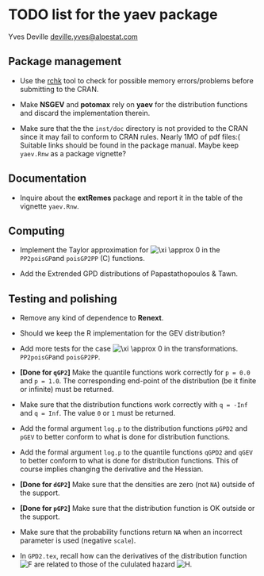 TODO list for the **yaev** package
================
Yves Deville <deville.yves@alpestat.com>

## Package management

-   Use the
    [rchk](https://developer.r-project.org/Blog/public/2019/04/18/common-protect-errors/)
    tool to check for possible memory errors/problems before submitting
    to the CRAN.

-   Make **NSGEV** and **potomax** rely on **yaev** for the distribution
    functions and discard the implementation therein.

-   Make sure that the the `inst/doc` directory is not provided to the
    CRAN since it may fail to conform to CRAN rules. Nearly 1MO of pdf
    files:( Suitable links should be found in the package manual. Maybe
    keep `yaev.Rnw` as a package vignette?

## Documentation

-   Inquire about the **extRemes** package and report it in the table of
    the vignette `yaev.Rnw`.

## Computing

-   Implement the Taylor approximation for
    ![\\xi \\approx 0](https://latex.codecogs.com/png.image?%5Cdpi%7B110%7D&space;%5Cbg_white&space;%5Cxi%20%5Capprox%200 "\xi \approx 0")
    in the `PP2poisGP`and `poisGP2PP` (C) functions.

-   Add the Extrended GPD distributions of Papastathopoulos & Tawn.

## Testing and polishing

-   Remove any kind of dependence to **Renext**.

-   Should we keep the R implementation for the GEV distribution?

-   Add more tests for the case
    ![\\xi \\approx 0](https://latex.codecogs.com/png.image?%5Cdpi%7B110%7D&space;%5Cbg_white&space;%5Cxi%20%5Capprox%200 "\xi \approx 0")
    in the transformations. `PP2poisGP`and `poisGP2PP`.

-   **\[Done for `qGP2`\]** Make the quantile functions work correctly
    for `p = 0.0` and `p = 1.0`. The corresponding end-point of the
    distribution (be it finite or infinite) must be returned.

-   Make sure that the distribution functions work correctly with
    `q = -Inf` and `q = Inf`. The value `0` or `1` must be returned.

-   Add the formal argument `log.p` to the distribution functions
    `pGPD2` and `pGEV` to better conform to what is done for
    distribution functions.

-   Add the formal argument `log.p` to the quantile functions `qGPD2`
    and `qGEV` to better conform to what is done for distribution
    functions. This of course implies changing the derivative and the
    Hessian.

-   **\[Done for `dGP2`\]** Make sure that the densities are zero (not
    `NA`) outside of the support.

-   **\[Done for `pGP2`\]** Make sure that the distribution function is
    OK outside or the support.

-   Make sure that the probability functions return `NA` when an
    incorrect parameter is used (negative `scale`).

-   In `GPD2.tex`, recall how can the derivatives of the distribution
    function
    ![F](https://latex.codecogs.com/png.image?%5Cdpi%7B110%7D&space;%5Cbg_white&space;F "F")
    are related to those of the cululated hazard
    ![H](https://latex.codecogs.com/png.image?%5Cdpi%7B110%7D&space;%5Cbg_white&space;H "H").
